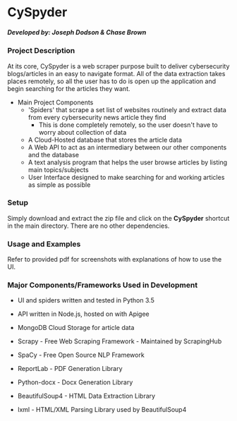 # CySpyder
##### Developed by: Joseph Dodson & Chase Brown


### Project Description

At its core, CySpyder is a web scraper purpose built to deliver cybersecurity blogs/articles in an easy to navigate format. All of the data extraction takes places remotely, so all the user has to do is open up the application and begin searching for the articles they want.

* Main Project Components
  * 'Spiders' that scrape a set list of websites routinely and extract data from every cybersecurity news article they find
    * This is done completely remotely, so the user doesn't have to worry about collection of data
  * A Cloud-Hosted database that stores the article data
  * A Web API to act as an intermediary between our other components and the database
  * A text analysis program that helps the user browse articles by listing main topics/subjects
  * User Interface designed to make searching for and working articles as simple as possible

### Setup

Simply download and extract the zip file and click on the **CySpyder** shortcut in the main directory. There are no other dependencies.


### Usage and Examples

Refer to provided pdf for screenshots with explanations of how to use the UI.


### Major Components/Frameworks Used in Development

* UI and spiders written and tested in Python 3.5
* API written in Node.js, hosted on with Apigee
* MongoDB Cloud Storage for article data

* Scrapy - Free Web Scraping Framework - Maintained by ScrapingHub
* SpaCy - Free Open Source NLP Framework
* ReportLab - PDF Generation Library
* Python-docx - Docx Generation Library
* BeautifulSoup4 - HTML Data Extraction Library
* lxml - HTML/XML Parsing Library used by BeautifulSoup4

